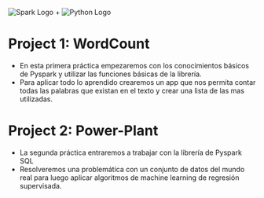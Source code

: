 ![Spark Logo](http://spark-mooc.github.io/web-assets/images/ta_Spark-logo-small.png) + ![Python Logo](http://spark-mooc.github.io/web-assets/images/python-logo-master-v3-TM-flattened_small.png)


# Project 1: WordCount

- En esta primera práctica empezaremos con los conocimientos básicos de Pyspark y utilizar las funciones básicas de la librería.
- Para aplicar todo lo aprendido crearemos un app que nos permita contar todas las palabras que existan en el texto y crear una lista de las mas utilizadas.

# Project 2: Power-Plant

- La segunda práctica entraremos a trabajar con la librería de Pyspark SQL 
- Resolveremos una problemática con un conjunto de datos del mundo real para luego aplicar algoritmos de machine learning de regresión supervisada.
